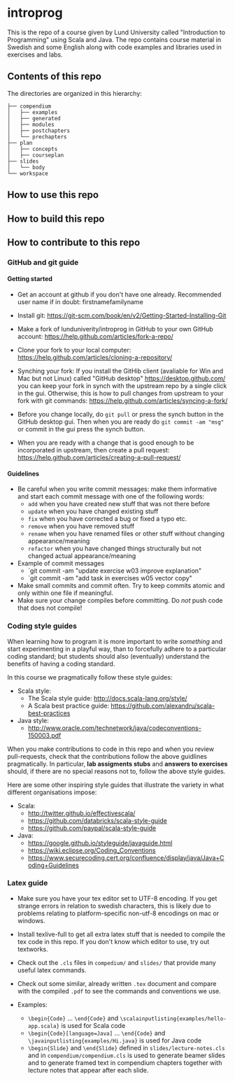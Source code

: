 # introprog

This is the repo of a course given by Lund University called "Introduction to Programming" using Scala and Java. The repo contains course material in Swedish and some English along with code examples and libraries used in exercises and labs.

## Contents of this repo

The directories are organized in this hierarchy: 

    ├── compendium
    │   ├── examples
    │   ├── generated
    │   ├── modules
    │   ├── postchapters
    │   └── prechapters
    ├── plan
    │   ├── concepts
    │   ├── courseplan
    ├── slides
    │   └── body
    └── workspace

## How to use this repo

## How to build this repo

## How to contribute to this repo

### GitHub and git guide

#### Getting started

* Get an account at github if you don't have one already. Recommended user name if in doubt: firstnamefamilyname

* Install git: https://git-scm.com/book/en/v2/Getting-Started-Installing-Git

* Make a fork of lunduniverity/introprog in GitHub to your own GitHub account: https://help.github.com/articles/fork-a-repo/ 

* Clone your fork to your local computer: https://help.github.com/articles/cloning-a-repository/ 

* Synching your fork: If you install the GitHib client (avaliable for Win and Mac but not Linux) called "GitHub desktop" https://desktop.github.com/ you can keep your fork in synch with the upstream repo by a single click in the gui. Otherwise, this is how to pull changes from upstream to your fork with git commands: https://help.github.com/articles/syncing-a-fork/ 

* Before you change locally, do `git pull` or press the synch button in the GitHub desktop gui. Then when you are ready do `git commit -am "msg"` or commit in the gui press the synch button.

* When you are ready with a change that is good enough to be incorporated in upstream, then create a pull request: https://help.github.com/articles/creating-a-pull-request/

#### Guidelines

* Be careful when you write commit messages: make them informative and start each commit message with one of the following words:
  * `add` when you have created new stuff that was not there before
  * `update` when you have changed existing stuff
  * `fix` when you have corrected a bug or fixed a typo etc.
  * `remove` when you have removed stuff
  * `rename` when you have renamed files or other stuff without changing appearance/meaning
  * `refactor` when you have changed things structurally but not changed actual appearance/meaning
* Example of commit messages
  * `git commit -am "update exercise w03 improve explanation"
  * `git commit -am "add task in exercises w05 vector copy"
* Make small commits and commit often. Try to keep commits atomic and only within one file if meaningful.
* Make sure your change compiles before committing. Do *not* push code that does not compile!


### Coding style guides

When learning how to program it is more important to write *something* and start experimenting in a playful way, than to forcefully adhere to a particular coding standard; but students should also (eventually) understand the benefits of having a coding standard. 

In this course we pragmatically follow these style guides: 

* Scala style:
  * The Scala style guide: http://docs.scala-lang.org/style/ 
  * A Scala best practice guide: https://github.com/alexandru/scala-best-practices
* Java style:
  * http://www.oracle.com/technetwork/java/codeconventions-150003.pdf

When you make contributions to code in this repo and when you review pull-requests, check that the contributions follow the above guidlines pragmatically. In particular, **lab assigments stubs** and **answers to exercises** should, if there are no special reasons not to, follow the above style guides.

Here are some other inspiring style guides that illustrate the variety in what different organisations impose:
* Scala:
  * http://twitter.github.io/effectivescala/
  * https://github.com/databricks/scala-style-guide
  * https://github.com/paypal/scala-style-guide
* Java:
  * https://google.github.io/styleguide/javaguide.html
  * https://wiki.eclipse.org/Coding_Conventions 
  * https://www.securecoding.cert.org/confluence/display/java/Java+Coding+Guidelines

### Latex guide 

* Make sure you have your tex editor set to UTF-8 encoding. If you get strange errors in relation to swedish characters, this is likely due to problems relating to platform-specific non-utf-8 encodings on mac or windows.

* Install texlive-full to get all extra latex stuff that is needed to compile the tex code in this repo. If you don't know which editor to use, try out textworks.

* Check out the `.cls` files in `compedium/` and `slides/` that provide many useful latex commands.

* Check out some similar, already written `.tex` document and compare with the compiled `.pdf` to see the commands and conventions we use. 

* Examples: 
  * `\begin{Code}` ... `\end{Code}` and `\scalainputlisting{examples/hello-app.scala}` is used for Scala code 
  * `\begin{Code}[language=Java]` ... `\end{Code}` and `\javainputlisting{examples/Hi.java}` is used for Java code
  * `\begin{Slide}` and `\end{Slide}` defined in `slides/lecture-notes.cls` and in `compendium/compendium.cls` is used to generate beamer slides and to generate framed text in compendium chapters together with lecture notes that appear after each slide.


 
